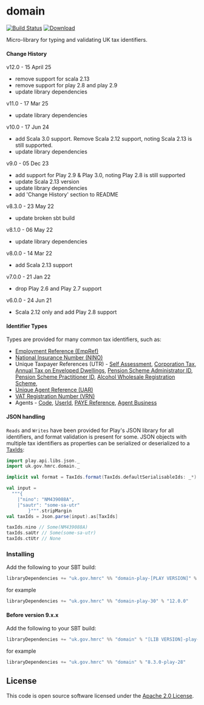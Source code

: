 domain
======
[![Build Status](https://travis-ci.org/hmrc/domain.svg)](https://travis-ci.org/hmrc/domain) [ ![Download](https://api.bintray.com/packages/hmrc/releases/domain/images/download.svg) ](https://bintray.com/hmrc/releases/domain/_latestVersion)

Micro-library for typing and validating UK tax identifiers.

#### Change History
v12.0 - 15 April 25
- remove support for scala 2.13
- remove support for play 2.8 and play 2.9
- update library dependencies

v11.0 - 17 Mar 25
- update library dependencies

v10.0 - 17 Jun 24
- add Scala 3.0 support. Remove Scala 2.12 support, noting Scala 2.13 is still supported.
- update library dependencies

v9.0 - 05 Dec 23
- add support for Play 2.9 & Play 3.0, noting Play 2.8 is still supported
- update Scala 2.13 version
- update library dependencies
- add 'Change History' section to README

v8.3.0 - 23 May 22
- update broken sbt build

v8.1.0 - 06 May 22
- update library dependencies

v8.0.0 - 14 Mar 22
- add Scala 2.13 support

v7.0.0 - 21 Jan 22
- drop Play 2.6 and Play 2.7 support

v6.0.0 - 24 Jun 21
- Scala 2.12 only and add Play 2.8 support

#### Identifier Types

Types are provided for many common tax identifiers, such as:

* [Employment Reference (EmpRef)](src/main/scala/uk/gov/hmrc/domain/EmpRef.scala)
* [National Insurance Number (NINO)](src/main/scala/uk/gov/hmrc/domain/Nino.scala)
* Unique Taxpayer References (UTR) - [Self Assessment](src/main/scala/uk/gov/hmrc/domain/SaUtr.scala), 
[Corporation Tax](src/main/scala/uk/gov/hmrc/domain/CtUtr.scala), [Annual Tax on Enveloped Dwellings](src/main/scala/uk/gov/hmrc/domain/AtedUtr.scala),
[Pension Scheme Administrator ID](src/main/scala/uk/gov/hmrc/domain/PsaId.scala),
[Pension Scheme Practitioner ID](src/main/scala/uk/gov/hmrc/domain/PspId.scala),
[Alcohol Wholesale Registration Scheme](src/main/scala/uk/gov/hmrc/domain/AwrsUtr.scala),
* [Unique Agent Reference (UAR)](src/main/scala/uk/gov/hmrc/domain/Uar.scala)
* [VAT Registration Number (VRN)](src/main/scala/uk/gov/hmrc/domain/Vrn.scala)
* Agents - [Code](src/main/scala/uk/gov/hmrc/domain/AgentCode.scala), 
[UserId](src/main/scala/uk/gov/hmrc/domain/AgentUserId.scala), 
[PAYE Reference](src/main/scala/uk/gov/hmrc/domain/PayeAgentReference.scala),
[Agent Business](src/main/scala/uk/gov/hmrc/domain/AgentBusinessUtr.scala)

#### JSON handling

`Reads` and `Writes` have been provided for Play's JSON library for all identifiers, and format validation is present for 
some. JSON objects with multiple tax identifiers as properties can be serialized or deserialized to a 
[TaxIds](src/main/scala/uk/gov/hmrc/domain/taxIds.scala):

```scala
import play.api.libs.json._
import uk.gov.hmrc.domain._

implicit val format = TaxIds.format(TaxIds.defaultSerialisableIds: _*)

val input =
  """{
    |"nino": "NM439088A",
    |"sautr": "some-sa-utr"
        }""".stripMargin
val taxIds = Json.parse(input).as[TaxIds]

taxIds.nino // Some(NM439088A)
taxIds.saUtr // Some(some-sa-utr)
taxIds.ctUtr // None
```

### Installing
Add the following to your SBT build:
```scala
libraryDependencies += "uk.gov.hmrc" %% "domain-play-[PLAY VERSION]" % "[LIB VERSION]"
```
for example
```scala
libraryDependencies += "uk.gov.hmrc" %% "domain-play-30" % "12.0.0"
```

#### Before version 9.x.x
Add the following to your SBT build:
```scala
libraryDependencies += "uk.gov.hmrc" %% "domain" % "[LIB VERSION]-play-[PLAY VERSION]"
```
for example
```scala
libraryDependencies += "uk.gov.hmrc" %% "domain" % "8.3.0-play-28"
```

## License ##
 
This code is open source software licensed under the [Apache 2.0 License]("http://www.apache.org/licenses/LICENSE-2.0.html").

